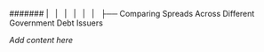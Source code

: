 ####### |   |   |   |   |   |   ├── Comparing Spreads Across Different Government Debt Issuers

*Add content here*